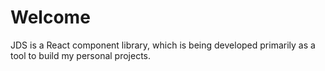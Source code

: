 # Welcome

JDS is a React component library, which is being developed primarily as a tool to build my personal projects.

